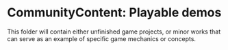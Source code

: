 # CommunityContent: Playable demos

This folder will contain either unfinished game projects, or minor works that can serve as an example of specific game mechanics or concepts.